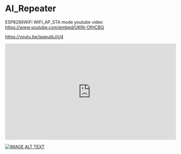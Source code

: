 # AI_Repeater
ESP8266WiFi WIFI_AP_STA mode
youtube video
https://www.youtube.com/embed/UKlN-OfHCBQ


https://youtu.be/jaqputbJiU4

<p><iframe width="560" height="315" src="https://www.youtube.com/embed/UKlN-OfHCBQ" title="YouTube video player" frameborder="0" allow="accelerometer; autoplay; clipboard-write; encrypted-media; gyroscope; picture-in-picture; web-share" allowfullscreen></iframe></p>

[![IMAGE ALT TEXT](http://img.youtube.com/vi/jaqputbJiU4/0.jpg)](http://www.youtube.com/watch?v=jaqputbJiU4 "Video Title")
